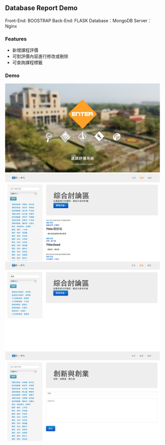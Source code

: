 ## Database Report Demo ##
Front-End: BOOSTRAP 
Back-End: FLASK
Database：MongoDB
Server：Nginx

### Features ###
* 新增課程評價
* 可對評價內容進行修改或刪除
* 可查詢課程標籤

### Demo ###
![index](https://github.com/song1112/CourseEvaluationSystem/blob/master/demo/index.png?raw=true)
![browse](https://github.com/song1112/CourseEvaluationSystem/blob/master/demo/browse.png?raw=true)
![query](https://github.com/song1112/CourseEvaluationSystem/blob/master/demo/query.png?raw=true)
![comment](https://github.com/song1112/CourseEvaluationSystem/blob/master/demo/comment.png?raw=true)

